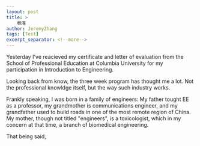 ```yaml
---
layout: post
title: >
    标准
author: JeremyZhang
tags: [Test]
excerpt_separator: <!--more-->
---
```


Yesterday I've reacieved my certificate and letter of evaluation from the School of Professional Education at Columbia University for my participation in Introduction to Engineering. 

Looking back from know, the three week program has thought me a lot. Not the professional knowldge itself, but the way such industry works. 

Frankly speaking, I was born in a family of engineers: My father tought EE as a professor, my grandmother is communications engineer, and my grandfather used to build roads in one of the most remote region of China. My mother, though not titled "engineers", is a toxicologist, which in my concern at that time, a branch of biomedical engineering. 

That being said, 